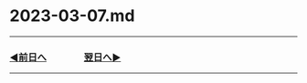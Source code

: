 # 2023-03-07.md

---

### [◀️前日へ](https://github.com/yuasys/chatty-journal/blob/main/2023/03/2023-03-06.md)&emsp;&emsp;&emsp;&emsp;[翌日へ▶️](https://github.com/yuasys/chatty-journal/blob/main/2023/03/2023-03-08.md)

---
